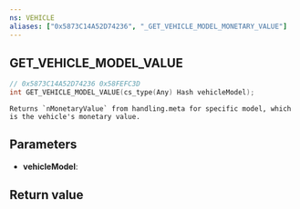 ```yaml
---
ns: VEHICLE
aliases: ["0x5873C14A52D74236", "_GET_VEHICLE_MODEL_MONETARY_VALUE"]
---
```

## GET_VEHICLE_MODEL_VALUE

```c
// 0x5873C14A52D74236 0x58FEFC3D
int GET_VEHICLE_MODEL_VALUE(cs_type(Any) Hash vehicleModel);
```

```
Returns `nMonetaryValue` from handling.meta for specific model, which is the vehicle's monetary value.
```

## Parameters
* **vehicleModel**: 

## Return value
